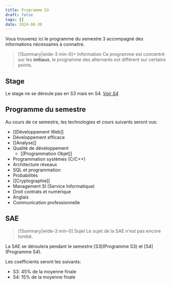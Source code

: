 ```yaml
---
title: Programme S3
draft: false
tags: []
date: 2024-08-30
---
```

Vous trouverez ici le programme du semestre 3 accompagné des informations nécessaires à connaitre.

> [!Summary|wide-3 min-0]+ Information
> Ce programme est concentré sur les **initiaux**, le programme des alternants est différent sur certains points.
## Stage

Le stage ne se déroule pas en S3 mais en S4.
*[Voir S4](Programme%20S4.md)*

## Programme du semestre

Au cours de ce semestre, les technologies et cours suivants seront vus:
- [[Développement Web]]
- Développement efficace
- [[Analyse]]
- Qualité de développement
	- [[Programmation Objet]]
- Programmation systèmes (C/C++)
- Architecture réseaux
- SQL et programmation
- Probabilités
- [[Cryptographie]]
- Management SI (Service Informatique)
- Droit contrats et numérique
- Anglais
- Communication professionnelle

## SAE

> [!Summary|wide-3 min-0] Sujet
> Le sujet de la SAE n'est pas encore tombé.

La SAE se déroulera pendant le semestre [S3](Programme S3) et [S4](Programme S4).

Les coefficients seront les suivants:
- S3: 45% de la moyenne finale
- S4: 15% de la moyenne finale